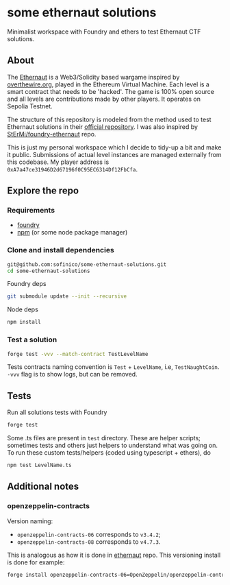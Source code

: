 # some ethernaut solutions

Minimalist workspace with Foundry and ethers to test Ethernaut CTF solutions.

## About

The [Ethernaut](https://ethernaut.openzeppelin.com/) is a Web3/Solidity based wargame inspired by [overthewire.org](overthewire.org), played in the Ethereum Virtual Machine. Each level is a smart contract that needs to be 'hacked'. The game is 100% open source and all levels are contributions made by other players. It operates on Sepolia Testnet.

The structure of this repository is modeled from the method used to test Ethernaut solutions in their [official repository](https://github.com/OpenZeppelin/ethernaut/tree/master). I was also inspired by [StErMi/foundry-ethernaut](https://github.com/StErMi/foundry-ethernaut) repo.

This is just my personal workspace which I decide to tidy-up a bit and make it public. Submissions of actual level instances are managed externally from this codebase. My player address is `0xA7a47ce31946D2d67196f0C95EC6314Df12FbCfa`.

## Explore the repo

### Requirements

- [foundry](https://github.com/foundry-rs/foundry)
- [npm](https://github.com/npm/cli) (or some node package manager)

### Clone and install dependencies

```zsh
git@github.com:sofinico/some-ethernaut-solutions.git
cd some-ethernaut-solutions
```

Foundry deps

```zsh
git submodule update --init --recursive
```

Node deps

```zsh
npm install
```

### Test a solution

```zsh
forge test -vvv --match-contract TestLevelName
```

Tests contracts naming convention is `Test` + `LevelName`, i.e, `TestNaughtCoin`.
`-vvv` flag is to show logs, but can be removed.

## Tests

Run all solutions tests with Foundry

```zsh
forge test
```

Some .ts files are present in `test` directory. These are helper scripts; sometimes tests and others just helpers to understand what was going on. To run these custom tests/helpers (coded using typescript + ethers), do

```zsh
npm test LevelName.ts
```

## Additional notes

### openzeppelin-contracts

Version naming:

- `openzeppelin-contracts-06` corresponds to `v3.4.2`;
- `openzeppelin-contracts-08` corresponds to `v4.7.3`.

This is analogous as how it is done in [ethernaut](https://github.com/OpenZeppelin/ethernaut/tree/master) repo. This versioning install is done for example:

```bash
forge install openzeppelin-contracts-06=OpenZeppelin/openzeppelin-contracts@v3.4.2
```
